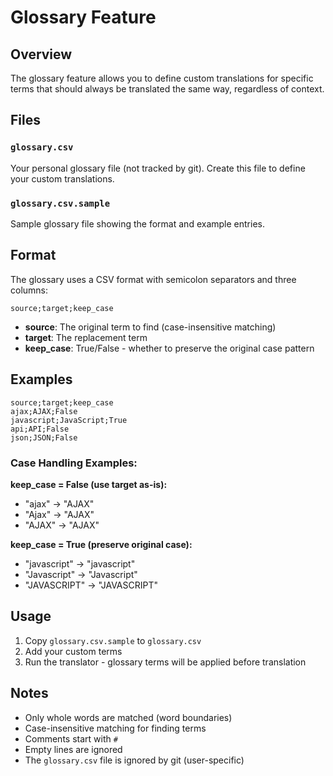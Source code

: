 # Glossary Feature

## Overview
The glossary feature allows you to define custom translations for specific terms that should always be translated the same way, regardless of context.

## Files

### `glossary.csv`
Your personal glossary file (not tracked by git). Create this file to define your custom translations.

### `glossary.csv.sample`
Sample glossary file showing the format and example entries.

## Format

The glossary uses a CSV format with semicolon separators and three columns:

```
source;target;keep_case
```

- **source**: The original term to find (case-insensitive matching)
- **target**: The replacement term  
- **keep_case**: True/False - whether to preserve the original case pattern

## Examples

```csv
source;target;keep_case
ajax;AJAX;False
javascript;JavaScript;True
api;API;False
json;JSON;False
```

### Case Handling Examples:

**keep_case = False (use target as-is):**
- "ajax" → "AJAX"
- "Ajax" → "AJAX"  
- "AJAX" → "AJAX"

**keep_case = True (preserve original case):**
- "javascript" → "javascript"
- "Javascript" → "Javascript"
- "JAVASCRIPT" → "JAVASCRIPT"

## Usage

1. Copy `glossary.csv.sample` to `glossary.csv`
2. Add your custom terms
3. Run the translator - glossary terms will be applied before translation

## Notes

- Only whole words are matched (word boundaries)
- Case-insensitive matching for finding terms
- Comments start with `#`
- Empty lines are ignored
- The `glossary.csv` file is ignored by git (user-specific)
